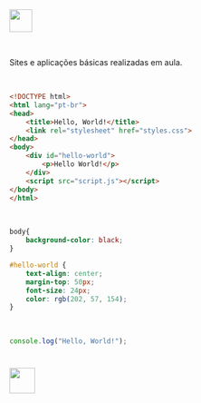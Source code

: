<img align="center" heigt="30" width="40" src="https://github.com/gihcout/gihcout/assets/112673878/6b330ca4-16b8-4f44-b54a-4e6683b5f1a0" />

&nbsp;

Sites e aplicações básicas realizadas em aula.

&nbsp;

```html
<!DOCTYPE html>
<html lang="pt-br">
<head>
    <title>Hello, World!</title>
    <link rel="stylesheet" href="styles.css">
</head>
<body>
    <div id="hello-world">
        <p>Hello World!</p>
    </div>
    <script src="script.js"></script>
</body>
</html>
```
&nbsp;

```css
body{
    background-color: black;
}    

#hello-world {
    text-align: center;
    margin-top: 50px;
    font-size: 24px;
    color: rgb(202, 57, 154);
}
```
&nbsp;

```javascript
console.log("Hello, World!");
```

#

[<img width="45" src="https://github.com/gihcout/arduino/assets/112673878/a25404ac-e2a0-4e53-9f31-3a55b0bdfebc" />](https://github.com/gihcout)
